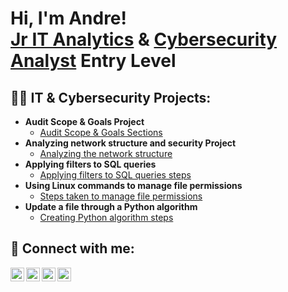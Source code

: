 <h1>Hi, I'm Andre! <br/><a href="https://github.com/Dre2G">Jr IT Analytics</a> & <a href="https://www.linkedin.com/in/andre-taylor-452201249/">Cybersecurity Analyst</a> Entry Level </h1>

<h2>👨‍💻 IT & Cybersecurity Projects:</h2>

- <b>Audit Scope & Goals Project</b>
  - [Audit Scope & Goals Sections](https://github.com/Dre2G/Audit-Scope-and-Goals)
- <b>Analyzing network structure and security Project</b>
  - [Analyzing the network structure](https://github.com/Dre2G/Incident-Report-Analysis)
- <b>Applying filters to SQL queries</b>
  - [Applying filters to SQL queries steps](https://github.com/Dre2G/Apply-filters-to-SQL)
- <b>Using Linux commands to manage file permissions </b>
  - [Steps taken to manage file permissions](https://github.com/Dre2G/File-Permissions-in-Linux)
- <b>Update a file through a Python algorithm </b>
  - [Creating Python algorithm steps](https://github.com/Dre2G/File-Permissions-in-Linux)



<h2> 🤳 Connect with me:</h2>

[<img align="left" alt="JoshMadakor | YouTube" width="22px" src="https://cdn.jsdelivr.net/npm/simple-icons@v3/icons/youtube.svg" />][youtube]
[<img align="left" alt="JoshMadakor | Twitter" width="22px" src="https://cdn.jsdelivr.net/npm/simple-icons@v3/icons/twitter.svg" />][twitter]
[<img align="left" alt="JoshMadakor | LinkedIn" width="22px" src="https://cdn.jsdelivr.net/npm/simple-icons@v3/icons/linkedin.svg" />][linkedin]
[<img align="left" alt="JoshMadakor | Instagram" width="22px" src="https://cdn.jsdelivr.net/npm/simple-icons@v3/icons/instagram.svg" />][instagram]

[twitter]: https://twitter.com/joshmadakor
[youtube]: https://www.youtube.com/c/joshmadakor
[instagram]: https://www.instagram.com/joshmadakor/
[linkedin]: https://linkedin.com/in/joshmadakor

<!--
**joshmadakor1/joshmadakor1** is a ✨ _special_ ✨ repository because its `README.md` (this file) appears on your GitHub profile.

Here are some ideas to get you started:

- 🔭 I’m currently working on ...
- 🌱 I’m currently learning ...
- 👯 I’m looking to collaborate on ...
- 🤔 I’m looking for help with ...
- 💬 Ask me about ...
- 📫 How to reach me: ...
- 😄 Pronouns: ...
- ⚡ Fun fact: ...
-->
